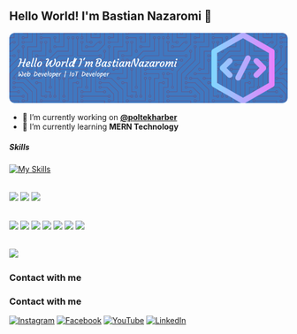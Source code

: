 ## Hello World! I'm Bastian Nazaromi 👋

![Bastian Nazaromi](img/github-header.png)

<!--
**bastiannazaromi/bastiannazaromi** is a ✨ _special_ ✨ repository because its `README.md` (this file) appears on your GitHub profile.

Here are some ideas to get you started:

- 🔭 I’m currently working on ...
- 🌱 I’m currently learning ...
- 👯 I’m looking to collaborate on ...
- 🤔 I’m looking for help with ...
- 💬 Ask me about ...
- 📫 How to reach me: ...
- 😄 Pronouns: ...
- ⚡ Fun fact: ...
-->

-   🔭 I’m currently working on [**@poltekharber**](https://poltekharber.ac.id)
-   🌱 I’m currently learning **MERN Technology**

##### Skills

[![My Skills](https://skillicons.dev/icons?i=html,css,js,php,python,cpp&theme=light)](https://skillicons.dev)

######

<img src="https://img.shields.io/badge/MySQL-005C84?style=for-the-badge&logo=mysql&logoColor=white" /> <img src="https://img.shields.io/badge/MongoDB-4EA94B?style=for-the-badge&logo=mongodb&logoColor=white" /> <img src="https://img.shields.io/badge/firebase-ffca28?style=for-the-badge&logo=firebase&logoColor=black" />

######

<img src="https://img.shields.io/badge/Codeigniter-EF4223?style=for-the-badge&logo=codeigniter&logoColor=white" /> <img src="https://img.shields.io/badge/Laravel-FF2D20?style=for-the-badge&logo=laravel&logoColor=white" /> <img src="https://img.shields.io/badge/Node%20js-339933?style=for-the-badge&logo=nodedotjs&logoColor=white" /> <img src="https://img.shields.io/badge/Express%20js-000000?style=for-the-badge&logo=express&logoColor=white" /> <img src="https://img.shields.io/badge/React-20232A?style=for-the-badge&logo=react&logoColor=61DAFB" /> <img src="https://img.shields.io/badge/Arduino-00979D?style=for-the-badge&logo=Arduino&logoColor=white" /> <img src="https://img.shields.io/badge/Raspberry%20Pi-A22846?style=for-the-badge&logo=Raspberry%20Pi&logoColor=white" />

######

<img src="https://img.shields.io/badge/GIT-E44C30?style=for-the-badge&logo=git&logoColor=white" />

### Contact with me

### Contact with me

[![Instagram](https://img.shields.io/badge/Instagram-E4405F?style=for-the-badge&logo=instagram&logoColor=white)](https://instagram.com/bastian.nazaromi) [![Facebook](https://img.shields.io/badge/Facebook-1877F2?style=for-the-badge&logo=facebook&logoColor=white)](https://facebook.com/bastian.nazaromi) [![YouTube](https://img.shields.io/badge/YouTube-FF0000?style=for-the-badge&logo=youtube&logoColor=white)](https://www.youtube.com/@maykomputer5117) [![LinkedIn](https://img.shields.io/badge/LinkedIn-0077B5?style=for-the-badge&logo=linkedin&logoColor=white)](https://linkedin.com/in/bastian-nazaromi-9950a8198)
